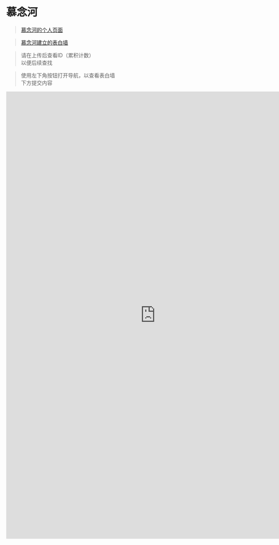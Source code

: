 # 慕念河

> [慕念河的个人页面](http://langjunjie.cn)

> [慕念河建立的表白墙](bbq.ljjie.cn/#)

> 请在上传后查看ID（累积计数）<br>
> 以便后续查找

> 使用左下角按钮打开导航，以查看表白墙<br>
> 下方提交内容

<iframe height="1200" width="800" src="https://wj.qq.com/s2/9334154/a401" frameborder="0" allowfullscreen></iframe>
